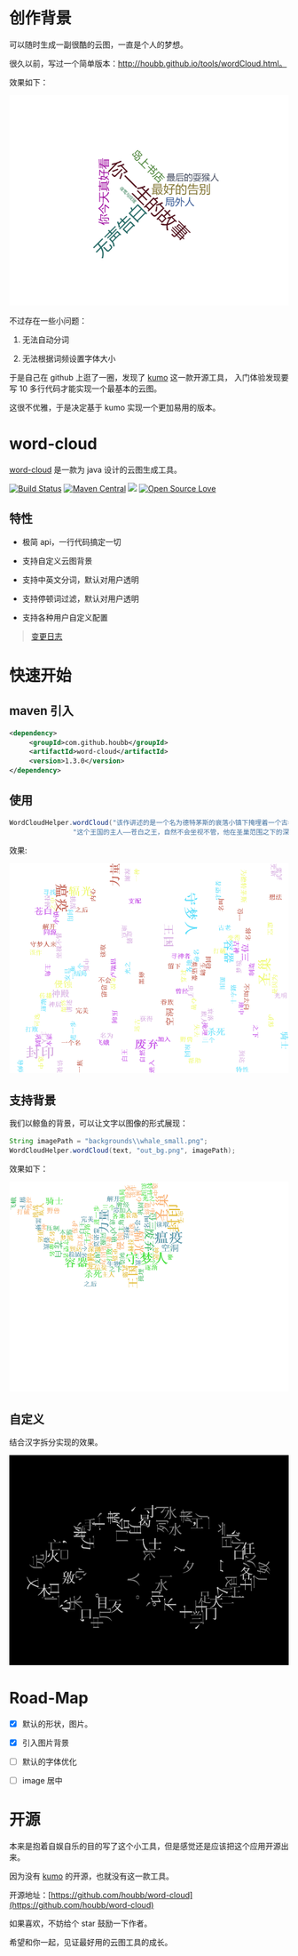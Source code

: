 # 创作背景

可以随时生成一副很酷的云图，一直是个人的梦想。

很久以前，写过一个简单版本：http://houbb.github.io/tools/wordCloud.html。

效果如下：

![js_online](https://github.com/houbb/word-cloud/raw/master/js_online.png)

不过存在一些小问题：

1. 无法自动分词

2. 无法根据词频设置字体大小

于是自己在 github 上逛了一圈，发现了 [kumo](https://github.com/kennycason/kumo) 这一款开源工具，
入门体验发现要写 10 多行代码才能实现一个最基本的云图。

这很不优雅，于是决定基于 kumo 实现一个更加易用的版本。

# word-cloud

[word-cloud](https://github.com/houbb/word-cloud) 是一款为 java 设计的云图生成工具。

[![Build Status](https://travis-ci.com/houbb/word-cloud.svg?branch=master)](https://travis-ci.com/houbb/word-cloud)
[![Maven Central](https://maven-badges.herokuapp.com/maven-central/com.github.houbb/word-cloud/badge.svg)](http://mvnrepository.com/artifact/com.github.houbb/word-cloud)
[![](https://img.shields.io/badge/license-Apache2-FF0080.svg)](https://github.com/houbb/word-cloud/blob/master/LICENSE.txt)
[![Open Source Love](https://badges.frapsoft.com/os/v2/open-source.svg?v=103)](https://github.com/houbb/word-cloud)

## 特性

- 极简 api，一行代码搞定一切

- 支持自定义云图背景

- 支持中英文分词，默认对用户透明

- 支持停顿词过滤，默认对用户透明

- 支持各种用户自定义配置

> [变更日志](https://github.com/houbb/word-cloud/blob/master/CHANGELOG.md)

# 快速开始

## maven 引入

```xml
<dependency>
     <groupId>com.github.houbb</groupId>
     <artifactId>word-cloud</artifactId>
     <version>1.3.0</version>
</dependency>
```

## 使用

```java
WordCloudHelper.wordCloud("该作讲述的是一个名为德特茅斯的衰落小镇下掩埋着一个古老的废弃王国，名叫圣巢。这个王国被瘟疫所侵蚀而废弃，废弃的原因则是因为名为辐光的光之古神，她可以通过思想来传播瘟疫，被瘟疫侵蚀的虫子都会被本能所支配，失去心智。\n" +
                "这个王国的主人——苍白之王，自然不会坐视不管，他在圣巢范围之下的深渊，利用另一种远古力量“虚空”可以压制光明的特性，制造了容器一族。其中一位被选中的容器用来封印瘟疫，并被命名为空洞骑士。为了封印的稳固，白王寻找了三个守梦人来进一步巩固封印，三位守梦人的名称分别为守望者 - 卢瑞恩，导师 - 莫诺蒙，野兽 - 赫拉。但之后苍白之王不知去向，不完美的容器的力量的也变得逐渐虚弱，最终被辐光控制。主角就要穿过圣巢的各地，在安息之地中，我们受到曾经辐光的信徒和眷族——飞蛾族唯一留下的族人的帮助，获得了和辐光力量同源的梦之武器——梦之钉。梦之钉可以读取生物内心的想法，并可以打破守梦人的保护，进入到其梦境之中杀死守梦人。杀死了三位守梦人并解开封印后，可选的结局有到达十字路里的黑卵神殿打败空洞骑士或去到在“寻神者”更新中新加入的地点“神居”并挑战圣巢万神殿。");
```

效果:

![out.png](https://github.com/houbb/word-cloud/raw/master/out.png)

## 支持背景

我们以鲸鱼的背景，可以让文字以图像的形式展现：

```java
String imagePath = "backgrounds\\whale_small.png";
WordCloudHelper.wordCloud(text, "out_bg.png", imagePath);
```

效果如下：

![out_bg.png](https://github.com/houbb/word-cloud/raw/master/out_bg.png)

## 自定义

结合汉字拆分实现的效果。

![out_chaizi.png](out_chaizi.png)

# Road-Map

- [x] 默认的形状，图片。

- [x] 引入图片背景

- [ ] 默认的字体优化

- [ ] image 居中

# 开源

本来是抱着自娱自乐的目的写了这个小工具，但是感觉还是应该把这个应用开源出来。

因为没有 [kumo](https://github.com/kennycason/kumo) 的开源，也就没有这一款工具。 

开源地址：[https://github.com/houbb/word-cloud](https://github.com/houbb/word-cloud)

如果喜欢，不妨给个 star 鼓励一下作者。

希望和你一起，见证最好用的云图工具的成长。
